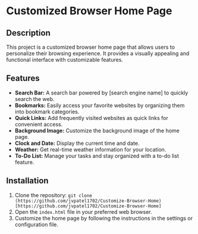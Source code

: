 # Customized Browser Home Page

## Description

This project is a customized browser home page that allows users to personalize their browsing experience. It provides a visually appealing and functional interface with customizable features.

## Features

- **Search Bar:** A search bar powered by [search engine name] to quickly search the web.
- **Bookmarks:** Easily access your favorite websites by organizing them into bookmark categories.
- **Quick Links:** Add frequently visited websites as quick links for convenient access.
- **Background Image:** Customize the background image of the home page.
- **Clock and Date:** Display the current time and date.
- **Weather:** Get real-time weather information for your location.
- **To-Do List:** Manage your tasks and stay organized with a to-do list feature.

## Installation

1. Clone the repository: `git clone (https://github.com/jvpatel1702/Customize-Browser-Home)[https://github.com/jvpatel1702/Customize-Browser-Home]`
2. Open the `index.html` file in your preferred web browser.
3. Customize the home page by following the instructions in the settings or configuration file.
